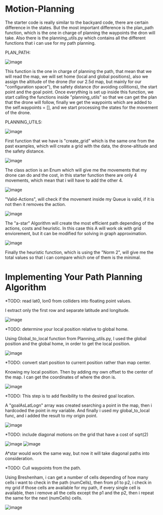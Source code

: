 # Motion-Planning
The starter code is really similar to the backyard code, there are certain difference in the states. But the most important difference is the plan_path function, which is the one in charge of planning the waypoints the dron will take. Also there is the planning_utils.py which contains all the different functions that i can use for my path planning.

PLAN_PATH:

![image](https://user-images.githubusercontent.com/29236973/133879570-1479ce5c-458a-4c52-a7d0-17a453bb8af5.png)

This function is the one in charge of planning the path, that mean that we will read the map, we will set home (local and global positions), also we assign the altitude of the drone (for our 2.5d map, but mainly for our "configuration space"), the safety distance (for avoiding collitions), the start point and the goal point. Once everything is set up inside this function, we start calling the functions inside "planning_utils" so that we can get the plan that the drone will follow, finally we get the waypoints which are added to the self.waypoints = [], and we start processing the states for the movement of the drone.

PLANNING_UTILS:

![image](https://user-images.githubusercontent.com/29236973/133879588-05782d7f-646a-45e9-b067-664bd7b40a6a.png)

First function that we have is "create_grid" which is the same one from the past examples, which will create a grid with the data, the drone-altitude and the safety distance.

![image](https://user-images.githubusercontent.com/29236973/133879623-3fedafe3-e1a9-4d81-8b90-7b20ff356f4e.png)

The class action is an Enum which will give me the movements that my drone can do and the cost, in this starter function there are only 4 movements, which mean that i will have to add the other 4.

![image](https://user-images.githubusercontent.com/29236973/133879631-78707f13-e199-477d-a315-76fb1bd267f1.png)

"Valid-Actions", will check if the movement inside my Queue is valid, if it is  not then it removes the action.

![image](https://user-images.githubusercontent.com/29236973/133879646-9a0a6f35-295b-4736-9b88-5a269dd54adb.png)

The "a-star" Algorithm will create the most efficient path depending of the actions, costs and heuristic.  In this case this A will work ok with grid enviorement, but it can be modified for solving in graph approximation.

![image](https://user-images.githubusercontent.com/29236973/133879694-01c43dab-6738-40d9-9bd0-162cd5b587bb.png)

Finally the heuristic function, which is using the "Norm 2", will give me the total values so that i can compare which one of them is the minimal.

# Implementing Your Path Planning Algorithm
*TODO: read lat0, lon0 from colliders into floating point values.

I extract only the first row and separate latitude and longitude.

![image](https://user-images.githubusercontent.com/29236973/133912605-9ec8ce2c-be05-4a0d-b72c-b4e7d8f5a161.png)

*TODO: determine your local position relative to global home.

Using Global_to_local function from Planning_utils.py, I used the global position and the global home, in order to get the local position.

![image](https://user-images.githubusercontent.com/29236973/133880076-2e6cc159-ccf1-4a5e-bc12-066c97074bca.png)

*TODO: convert start position to current position rather than map center.

Knowing my local position. Then by adding my own offset to the center of the map. I can get the coordinates of where the dron is.

![image](https://user-images.githubusercontent.com/29236973/133880159-09aa0cd2-2249-47a3-a2b7-581932a184cc.png)

*TODO: This step is to add flexibility to the desired goal location.

A "goalAsLatLogn" array was created searching a point in the map, then i hardcoded the point in my variable. And finally i used my global_to_local func, and i added the result to my origin point.

![image](https://user-images.githubusercontent.com/29236973/133883037-e1a1d5c2-1f2a-4aae-a299-d05787279676.png)

*TODO: include diagonal motions on the grid that have a cost of sqrt(2)

![image](https://user-images.githubusercontent.com/29236973/133880262-7ba4c656-db72-4a82-ab81-5c0413864696.png)
![image](https://user-images.githubusercontent.com/29236973/133882150-9d66db3b-d3b5-4d93-b4b6-e4418e25d74e.png)

A*star would work the same way, but now it will take diagonal paths into consideration.

*TODO: Cull waypoints from the path.

Using Breshenham, i can get a number of cells depending of how many cells i want to check in the path (numCells), then from p1 to p2, i check in my grid if those cells are available for my path, if every single cell is available, then i remove all the cells except the p1 and the p2, then i repeat the same for the next (numCells) cells.

![image](https://user-images.githubusercontent.com/29236973/133912624-c930ec6a-cab2-481f-9467-3c88ef4e61bb.png)

